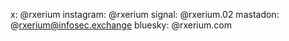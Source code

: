 x: @rxerium
instagram: @rxerium
signal: @rxerium.02
mastadon: @rxerium@infosec.exchange
bluesky: @rxerium.com